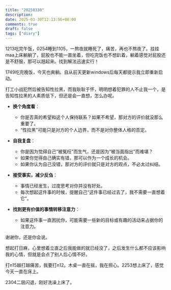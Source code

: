 ```yaml
---
title: "20250330"
description: 
date: 2025-03-30T12:13:56+08:00
comments: true
draft: false
tags: ["diary"]
---
```

1213吃完午饭，0254睡到1105，一熬夜就睡死了，痛苦，再也不熬夜了。挂挂maa上床躺躺了，屁股也不能一直坐着，但吃完饭也不想趴着，躺着感觉对屁股还是不舒服，那可以翘起来。找到解法迅速实行！

1749吃完晚饭，今天也爽躺。自从前天更新windows后每天都提示我立即重新启动。

打工小战犯然后被告知性拉黑，而我耿耿于怀，明明想着犯罪的人不止我一个，是告知性拉黑的人素质低下，但还是会一直想，怎么办呢。

- **换个角度看**：  
  - 你是否真的希望和这个人保持联系？如果不希望，那对方的评价就没那么重要了。  
  - “性拉黑”可能只是对方的个人边界，而不是对你整体人格的否定。  

- **自我复盘**：  
  - 你是因为觉得自己“被冤枉”而生气，还是因为“被当面指出”而难堪？  
  - 如果你觉得自己确实有错，那可以作为一个成长的机会。  
  - 如果你认为自己没错，那对方的评价就只是对方的观点，不必太过纠结。  

- **接受事实，减少反刍**：  
  - 事情已经发生，过度思考对你并没有好处。  
  - 每次想起这件事的时候，提醒自己“这件事已经过去了，我不需要一直想着它”。  

- **找到更有价值的事情转移注意力**：  
  - 如果这件事一直困扰你，可能需要一些新的目标或有趣的活动来占据你的注意力。

谢谢你，还是你会说。

想起打日麻，心里想着立直之后我能做的就已经没了，之后发生什么都不应该影响我的心情，但就是会点了别人后心情不好。

打n15越打越痛苦，我要打n12。木桌一直在摇，我在担心。2253想上床了，感觉今天一直在床上。

2304二层闪退，刚好洗澡上床了。
